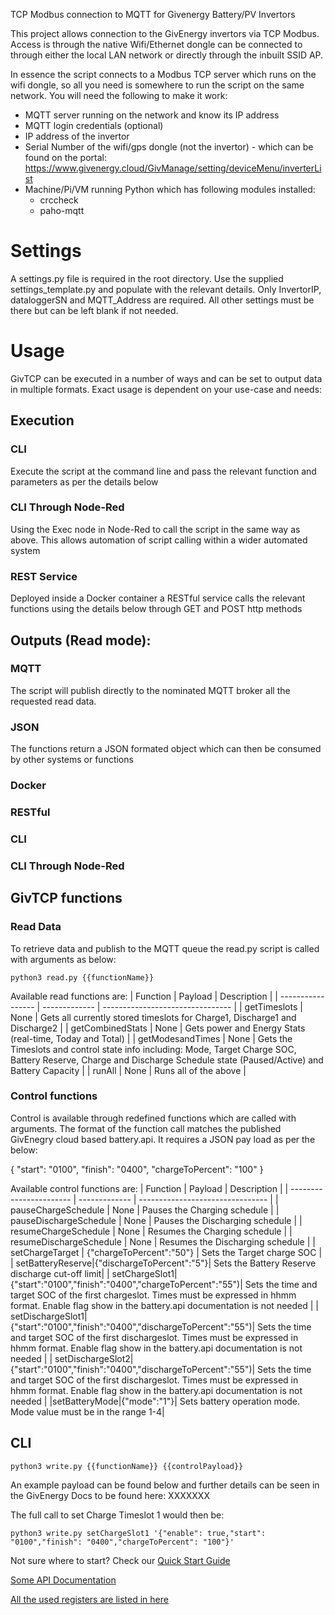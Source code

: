 TCP Modbus connection to MQTT for Givenergy Battery/PV Invertors

This project allows connection to the GivEnergy invertors via TCP Modbus. Access is through the native Wifi/Ethernet dongle can be connected to through either the local LAN network or directly through the inbuilt SSID AP.

In essence the script connects to a Modbus TCP server which runs on the wifi dongle, so all you need is somewhere to run the script on the same network. You will need the following to make it work:
* MQTT server running on the network and know its IP address
* MQTT login credentials (optional)
* IP address of the invertor
* Serial Number of the wifi/gps dongle (not the invertor) - which can be found on the portal: https://www.givenergy.cloud/GivManage/setting/deviceMenu/inverterList
* Machine/Pi/VM running Python which has following modules installed:
  * crccheck
  * paho-mqtt

# Settings
A settings.py file is required in the root directory. Use the supplied settings_template.py and populate with the relevant details. Only InvertorIP, dataloggerSN and MQTT_Address are required. All other settings must be there but can be left blank if not needed.

# Usage
GivTCP can be executed in a number of ways and can be set to output data in multiple formats. Exact usage is dependent on your use-case and needs:

## Execution
### CLI
Execute the script at the command line and pass the relevant function and parameters as per the details below
### CLI Through Node-Red
Using the Exec node in Node-Red to call the script in the same way as above. This allows automation of script calling within a wider automated system
### REST Service
Deployed inside a Docker container a RESTful service calls the relevant functions using the details below through GET and POST http methods

## Outputs (Read mode):
### MQTT
The script will publish directly to the nominated MQTT broker all the requested read data.
### JSON
The functions return a JSON formated object which can then be consumed by other systems or functions

### Docker

### RESTful

### CLI

### CLI Through Node-Red

## GivTCP functions
### Read Data
To retrieve data and publish to the MQTT queue the read.py script is called with arguments as below:

`python3 read.py {{functionName}}`

Available read functions are:
| Function          | Payload       |  Description                      |
| ----------------- | ------------- |  -------------------------------- |
| getTimeslots      | None          | Gets all currently stored timeslots for Charge1, Discharge1 and Discharge2      |
| getCombinedStats  | None          | Gets power and Energy Stats (real-time, Today and Total)   |
| getModesandTimes  | None          | Gets the Timeslots and control state info including: Mode, Target Charge SOC, Battery Reserve, Charge and Discharge Schedule state (Paused/Active) and Battery Capacity    |
| runAll            | None          | Runs all of the above  |


### Control functions
Control is available through redefined functions which are called with arguments. The format of the function call matches the published GivEnegry cloud based battery.api. It requires a JSON pay load as per the below:

{
    "start": "0100",
    "finish": "0400",
    "chargeToPercent": "100"
}

Available control functions are:
| Function                | Payload       |  Description                      |
| ----------------------- | ------------- |  -------------------------------- |
| pauseChargeSchedule     | None          | Pauses the Charging schedule      |
| pauseDischargeSchedule  | None          | Pauses the Discharging schedule   |
| resumeChargeSchedule    | None          | Resumes the Charging schedule     |
| resumeDischargeSchedule | None          | Resumes the Discharging schedule  |
| setChargeTarget         | {"chargeToPercent":"50"}  | Sets the Target charge SOC |
| setBatteryReserve|{"dischargeToPercent":"5"}| Sets the Battery Reserve discharge cut-off limit|
| setChargeSlot1|{"start":"0100","finish":"0400","chargeToPercent":"55")| Sets the time and target SOC of the first chargeslot. Times must be expressed in hhmm format. Enable flag show in the battery.api documentation is not needed |
| setDischargeSlot1|{"start":"0100","finish":"0400","dischargeToPercent":"55")| Sets the time and target SOC of the first dischargeslot. Times must be expressed in hhmm format. Enable flag show in the battery.api documentation is not needed |
| setDischargeSlot2|{"start":"0100","finish":"0400","dischargeToPercent":"55")| Sets the time and target SOC of the first dischargeslot. Times must be expressed in hhmm format.  Enable flag show in the battery.api documentation is not needed |
|setBatteryMode|{"mode":"1"}| Sets battery operation mode. Mode value must be in the range 1-4|

## CLI

`python3 write.py {{functionName}} {{controlPayload}}`

An example payload can be found below and further details can be seen in the GivEnergy Docs to be found here: XXXXXXX

The full call to set  Charge Timeslot 1 would then be:

`python3 write.py setChargeSlot1 '{"enable": true,"start": "0100","finish": "0400","chargeToPercent": "100"}'`

Not sure where to start? Check our [Quick Start Guide](/documentaion/tutorial.md)

[Some API Documentation](/documentaion/APIDocumentation.md)

[All the used registers are listed in here ](/documentaion/registersAndFunctions.xlsb.xlsx)